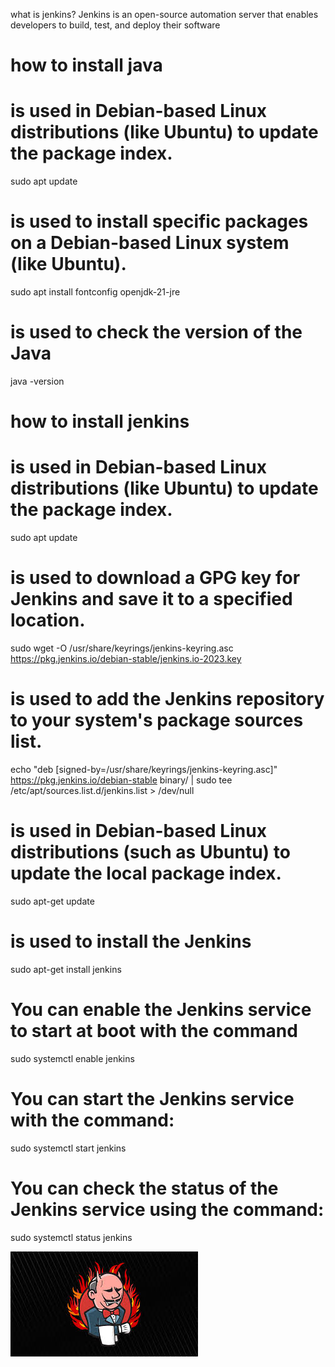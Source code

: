 what is jenkins?
Jenkins is an open-source automation server that enables developers to build, test, and deploy their software

# how to install java

# is used in Debian-based Linux distributions (like Ubuntu) to update the package index. 
sudo apt update

# is used to install specific packages on a Debian-based Linux system (like Ubuntu).
sudo apt install fontconfig openjdk-21-jre

#  is used to check the version of the Java
java -version

# how to install jenkins

# is used in Debian-based Linux distributions (like Ubuntu) to update the package index. 
sudo apt update

# is used to download a GPG key for Jenkins and save it to a specified location.
sudo wget -O /usr/share/keyrings/jenkins-keyring.asc \
  https://pkg.jenkins.io/debian-stable/jenkins.io-2023.key

# is used to add the Jenkins repository to your system's package sources list.
echo "deb [signed-by=/usr/share/keyrings/jenkins-keyring.asc]" \
  https://pkg.jenkins.io/debian-stable binary/ | sudo tee \
  /etc/apt/sources.list.d/jenkins.list > /dev/null

# is used in Debian-based Linux distributions (such as Ubuntu) to update the local package index.
sudo apt-get update
# is used to install the Jenkins 
sudo apt-get install jenkins

# You can enable the Jenkins service to start at boot with the command 
sudo systemctl enable jenkins

# You can start the Jenkins service with the command:
sudo systemctl start jenkins

# You can check the status of the Jenkins service using the command:  
sudo systemctl status jenkins


 ![alt text](image.png)